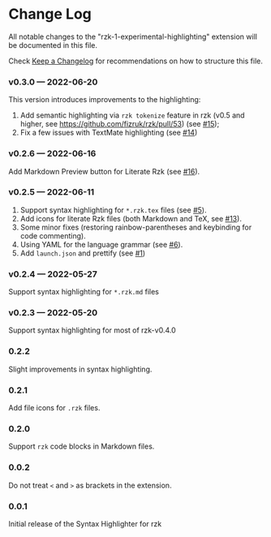 # Change Log

All notable changes to the "rzk-1-experimental-highlighting" extension will be documented in this file.

Check [Keep a Changelog](http://keepachangelog.com/) for recommendations on how to structure this file.

### v0.3.0 — 2022-06-20

This version introduces improvements to the highlighting:

1. Add semantic highlighting via `rzk tokenize` feature in rzk (v0.5 and higher, see https://github.com/fizruk/rzk/pull/53) (see [#15](https://github.com/fizruk/vscode-rzk/pull/15));
2. Fix a few issues with TextMate highlighting (see [#14](https://github.com/fizruk/vscode-rzk/pull/14))

### v0.2.6 — 2022-06-16

Add Markdown Preview button for Literate Rzk (see [#16](https://github.com/fizruk/vscode-rzk/pull/16)).

### v0.2.5 — 2022-06-11

1. Support syntax highlighting for `*.rzk.tex` files (see [#5](https://github.com/fizruk/vscode-rzk/pull/5)).
2. Add icons for literate Rzk files (both Markdown and TeX, see [#13](https://github.com/fizruk/vscode-rzk/pull/13)).
3. Some minor fixes (restoring rainbow-parentheses and keybinding for code commenting).
4. Using YAML for the language grammar (see [#6](https://github.com/fizruk/vscode-rzk/pull/6)).
5. Add `launch.json` and prettify (see [#1](https://github.com/fizruk/vscode-rzk/pull/1))

### v0.2.4 — 2022-05-27

Support syntax highlighting for `*.rzk.md` files

### v0.2.3 — 2022-05-20

Support syntax highlighting for most of rzk-v0.4.0

### 0.2.2

Slight improvements in syntax highlighting.

### 0.2.1

Add file icons for `.rzk` files.

### 0.2.0

Support `rzk` code blocks in Markdown files.

### 0.0.2

Do not treat `<` and `>` as brackets in the extension.

### 0.0.1

Initial release of the Syntax Highlighter for rzk
